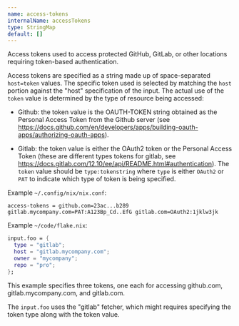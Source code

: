 ```yaml
---
name: access-tokens
internalName: accessTokens
type: StringMap
default: []
---
```

Access tokens used to access protected GitHub, GitLab, or
other locations requiring token-based authentication.

Access tokens are specified as a string made up of
space-separated `host=token` values.  The specific token
used is selected by matching the `host` portion against the
"host" specification of the input. The actual use of the
`token` value is determined by the type of resource being
accessed:

* Github: the token value is the OAUTH-TOKEN string obtained
  as the Personal Access Token from the Github server (see
  https://docs.github.com/en/developers/apps/building-oauth-apps/authorizing-oauth-apps).

* Gitlab: the token value is either the OAuth2 token or the
  Personal Access Token (these are different types tokens
  for gitlab, see
  https://docs.gitlab.com/12.10/ee/api/README.html#authentication).
  The `token` value should be `type:tokenstring` where
  `type` is either `OAuth2` or `PAT` to indicate which type
  of token is being specified.

Example `~/.config/nix/nix.conf`:

```
access-tokens = github.com=23ac...b289 gitlab.mycompany.com=PAT:A123Bp_Cd..EfG gitlab.com=OAuth2:1jklw3jk
```

Example `~/code/flake.nix`:

```nix
input.foo = {
  type = "gitlab";
  host = "gitlab.mycompany.com";
  owner = "mycompany";
  repo = "pro";
};
```

This example specifies three tokens, one each for accessing
github.com, gitlab.mycompany.com, and gitlab.com.

The `input.foo` uses the "gitlab" fetcher, which might
requires specifying the token type along with the token
value.

